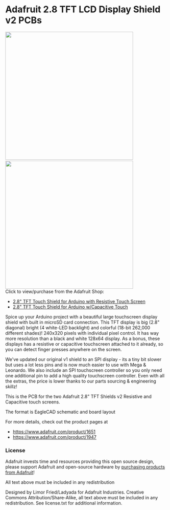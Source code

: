# Adafruit 2.8 TFT LCD Display Shield v2 PCBs
<a href="http://www.adafruit.com/products/1651"><img src="assets/1651.jpg?raw=true" width="400px"></a>&nbsp; 
<a href="http://www.adafruit.com/products/1947"><img src="assets/1947.jpg?raw=true" width="400px"></a><br />
Click to view/purchase from the Adafruit Shop:
- [2.8" TFT Touch Shield for Arduino with Resistive Touch Screen](https://www.adafruit.com/product/1651)
- [2.8" TFT Touch Shield for Arduino w/Capacitive Touch](https://www.adafruit.com/product/1947)

Spice up your Arduino project with a beautiful large touchscreen display shield with built in microSD card connection. This TFT display is big (2.8" diagonal) bright (4 white-LED backlight) and colorful (18-bit 262,000 different shades)! 240x320 pixels with individual pixel control. It has way more resolution than a black and white 128x64 display. As a bonus, these displays has a resistive or capacitive touchscreen attached to it already, so you can detect finger presses anywhere on the screen. 

We've updated our original v1 shield to an SPI display - its a tiny bit slower but uses a lot less pins and is now much easier to use with Mega & Leonardo. We also include an SPI touchscreen controller so you only need one additional pin to add a high quality touchscreen controller. Even with all the extras, the price is lower thanks to our parts sourcing & engineering skillz!

This is the PCB for the two Adafruit 2.8" TFT Shields v2 Resistive and Capacitive touch screens. 

The format is EagleCAD schematic and board layout

For more details, check out the product pages at

- https://www.adafruit.com/product/1651
- https://www.adafruit.com/product/1947

### License

Adafruit invests time and resources providing this open source design, please support Adafruit and open-source hardware by [purchasing products from Adafruit](https://www.adafruit.com)!

All text above must be included in any redistribution

Designed by Limor Fried/Ladyada for Adafruit Industries.
Creative Commons Attribution/Share-Alike, all text above must be included in any redistribution. 
See license.txt for additional information.
